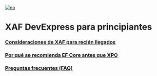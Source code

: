 
[![en](https://img.shields.io/badge/lang-en-red.svg)](https://github.com/jjcolumb/XAF-Docs-Spanish/blob/master/README.en.md)

# XAF DevExpress para principiantes

### [Consideraciones de XAF para recién llegados](https://github.com/jjcolumb/XAF-Docs-Spanish/blob/master/newcomers.es.md)
### [Por qué se recomienda EF Core antes que XPO]()
### [Preguntas frecuentes (FAQ)]()

